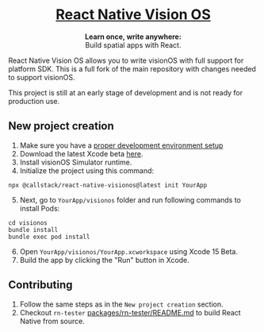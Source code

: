 <h1 align="center">
  <a href="https://reactnative.dev/">
    React Native Vision OS
  </a>
</h1>

<p align="center">
  <strong>Learn once, write anywhere:</strong><br>
  Build spatial apps with React.
</p>

React Native Vision OS allows you to write visionOS with full support for platform SDK. This is a full fork of the main repository with changes needed to support visionOS.

This project is still at an early stage of development and is not ready for production use.

## New project creation

1. Make sure you have a [proper development environment setup](https://reactnative.dev/docs/environment-setup)
2. Download the latest Xcode beta [here](https://developer.apple.com/xcode/).
3. Install visionOS Simulator runtime.
4. Initialize the project using this command:

```
npx @callstack/react-native-visionos@latest init YourApp
```
5. Next, go to `YourApp/visionos` folder and run following commands to install Pods:

```
cd visionos
bundle install
bundle exec pod install
```

6. Open `YourApp/visionos/YourApp.xcworkspace` using Xcode 15 Beta.
7. Build the app by clicking the "Run" button in Xcode.

## Contributing

1. Follow the same steps as in the `New project creation` section.
2. Checkout `rn-tester` [packages/rn-tester/README.md](./packages/rn-tester/README.md) to build React Native from source.
